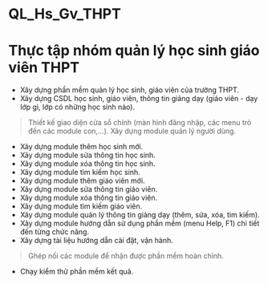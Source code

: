 # QL_Hs_Gv_THPT
# Thực tập nhóm quản lý học sinh giáo viên THPT

 * Xây dựng phần mềm quản lý học sinh, giáo viên của trường THPT.
 * Xây dựng CSDL học sinh, giáo viên, thông tin giảng dạy (giáo viên - dạy lớp gì, lớp có những học sinh nào).
 > Thiết kế giao diện cửa sổ chính (màn hình đăng nhập, các menu trỏ đến các module con,…). Xây dựng module quản lý người dùng.
 * Xây dựng module thêm học sinh mới.
 * Xây dựng module sửa thông tin học sinh.
 * Xây dựng module xóa thông tin học sinh.
 * Xây dựng module tìm kiếm học sinh.
 * Xây dựng module thêm giáo viên mới.
 * Xây dựng module sửa thông tin giáo viên.
 * Xây dựng module xóa thông tin giáo viên.
 * Xây dựng module tìm kiếm giáo viên.
 * Xây dựng module quản lý thông tin giảng dạy (thêm, sửa, xóa, tìm kiếm).
 * Xây dựng module hướng dẫn sử dụng phần mềm (menu Help, F1) chi tiết đến từng chức năng.
 * Xây dựng tài liệu hướng dẫn cài đặt, vận hành.
 > Ghép nối các module để nhận được phần mềm hoàn chỉnh.
 * Chạy kiểm thử phần mềm kết quả.

